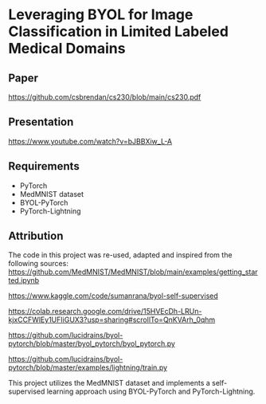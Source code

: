 # Leveraging BYOL for Image Classification in Limited Labeled Medical Domains

## Paper
https://github.com/csbrendan/cs230/blob/main/cs230.pdf


## Presentation
https://www.youtube.com/watch?v=bJBBXiw_L-A






## Requirements

- PyTorch
- MedMNIST dataset
- BYOL-PyTorch
- PyTorch-Lightning


## Attribution

The code in this project was re-used, adapted and inspired from the following sources:
https://github.com/MedMNIST/MedMNIST/blob/main/examples/getting_started.ipynb

https://www.kaggle.com/code/sumanrana/byol-self-supervised

https://colab.research.google.com/drive/15HVEcDh-LRUn-kjxCCFWlEy1UFIiGUX3?usp=sharing#scrollTo=QnKVArh_0qhm

https://github.com/lucidrains/byol-pytorch/blob/master/byol_pytorch/byol_pytorch.py

https://github.com/lucidrains/byol-pytorch/blob/master/examples/lightning/train.py

This project utilizes the MedMNIST dataset and implements a self-supervised learning approach using BYOL-PyTorch and PyTorch-Lightning.




